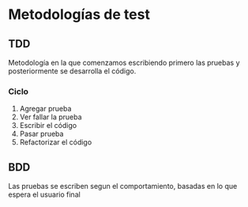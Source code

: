 # Metodologías de test

## TDD

Metodología en la que comenzamos escribiendo primero las pruebas y posteriormente se desarrolla el código.

### Ciclo

1. Agregar prueba
2. Ver fallar la prueba
3. Escribir el código
4. Pasar prueba
5. Refactorizar el código

## BDD

Las pruebas se escriben segun el comportamiento, basadas en lo que espera el usuario final
